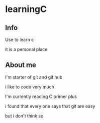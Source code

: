 learningC
=

Info
-
Use to learn c

it is a personal place

About me
-
I'm starter of git and git hub

i like to code very much

I'm currently reading C primer plus

i found that every one says that git are easy

but i don't think so
